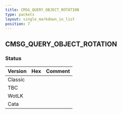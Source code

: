 ```yaml
---
title: CMSG_QUERY_OBJECT_ROTATION
type: packets
layout: single_markdown_in_list
position: 7
---
```


## CMSG_QUERY_OBJECT_ROTATION

### Status

Version | Hex | Comment
---------- | ---------- | ---------- 
Classic |  |  
TBC |  |  
WotLK |  |  
Cata |  |  
